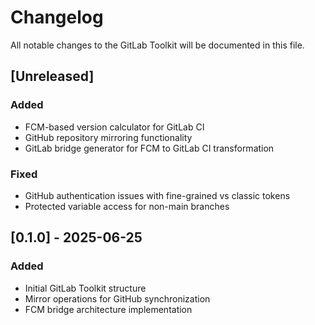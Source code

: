 # Changelog

All notable changes to the GitLab Toolkit will be documented in this file.

## [Unreleased]

### Added
- FCM-based version calculator for GitLab CI
- GitHub repository mirroring functionality
- GitLab bridge generator for FCM to GitLab CI transformation

### Fixed
- GitHub authentication issues with fine-grained vs classic tokens
- Protected variable access for non-main branches

## [0.1.0] - 2025-06-25

### Added
- Initial GitLab Toolkit structure
- Mirror operations for GitHub synchronization
- FCM bridge architecture implementation